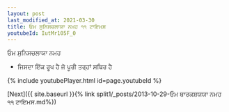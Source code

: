 ```yaml
---
layout: post
last_modified_at: 2021-03-30
title: ਓਮ ਸੁਨਿਸਚਲਾਯਾ ਨਮਹ ੧੧ ਟਾਇਮਸ
youtubeId: IutMr105F_0
---
```

 
 
 ਓਮ ਸੁਨਿਸਚਲਾਯਾ ਨਮਹ  
 
 -  ਜਿਸਦਾ ਇੱਕ ਰੂਪ ਹੈ ਜੋ ਪੂਰੀ ਤਰ੍ਹਾਂ ਸਥਿਰ ਹੈ 
 
  
 
  
 
 
 
 
 
 


{% include youtubePlayer.html id=page.youtubeId %}
 
[Next]({{ site.baseurl }}{% link  split1/_posts/2013-10-29-ਓਮ ਥਾਰਕਸ਼ਯਯਾ ਨਮਹ ੧੧ ਟਾਇਮਸ.md%})
 

